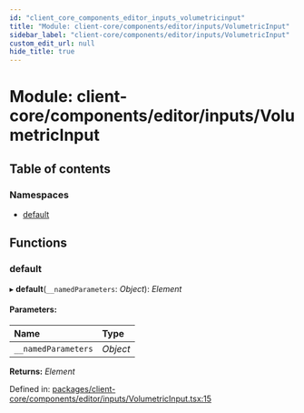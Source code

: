 ```yaml
---
id: "client_core_components_editor_inputs_volumetricinput"
title: "Module: client-core/components/editor/inputs/VolumetricInput"
sidebar_label: "client-core/components/editor/inputs/VolumetricInput"
custom_edit_url: null
hide_title: true
---
```


# Module: client-core/components/editor/inputs/VolumetricInput

## Table of contents

### Namespaces

- [default](client_core_components_editor_inputs_volumetricinput.default.md)

## Functions

### default

▸ **default**(`__namedParameters`: *Object*): *Element*

#### Parameters:

Name | Type |
:------ | :------ |
`__namedParameters` | *Object* |

**Returns:** *Element*

Defined in: [packages/client-core/components/editor/inputs/VolumetricInput.tsx:15](https://github.com/xr3ngine/xr3ngine/blob/5c3dcaef1/packages/client-core/components/editor/inputs/VolumetricInput.tsx#L15)
